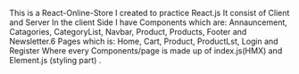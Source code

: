 This is a React-Online-Store I created to practice React.js
It consist of Client and Server
In the client Side I have Components which are: Annauncement, Catagories, CategoryList, Navbar, Product, Products, Footer and Newsletter.6 Pages which is: Home, Cart, Product, ProductLst, Login and Register Where every Components/page is made up of index.js(HMX) and Element.js (styling part) .

